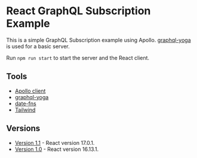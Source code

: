 # React GraphQL Subscription Example

This is a simple GraphQL Subscription example using Apollo. [graphql-yoga](https://github.com/prisma-labs/graphql-yoga) is used for a basic server.

Run `npm run start` to start the server and the React client.

## Tools

- [Apollo client](https://www.npmjs.com/package/apollo-client)
- [graphql-yoga](https://github.com/prisma-labs/graphql-yoga)
- [date-fns](https://github.com/date-fns/date-fns)
- [Tailwind](https://tailwindcss.com)

## Versions

- [Version 1.1](https://github.com/DavidBuck/react-graphql-subscription-example/tree/v1.1) - React version 17.0.1.
- [Version 1.0](https://github.com/DavidBuck/react-graphql-subscription-example/tree/v1.0) - React version 16.13.1.
